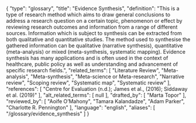 {
    "type": "glossary",
    "title": "Evidence Synthesis",
    "definition": "This is a type of research method which aims to draw general conclusions to address a research question on a certain topic, phenomenon or effect by reviewing research outcomes and information from a range of different sources. Information which is subject to synthesis can be extracted from both qualitative and quantitative studies. The method used to synthesise the gathered information can be qualitative (narrative synthesis), quantitative (meta-analysis) or mixed (meta-synthesis, systematic mapping). Evidence synthesis has many applications and is often used in the context of healthcare, public policy as well as understanding and advancement of specific research fields.",
    "related_terms": [
        "Literature Review",
        "Meta-analysis",
        "Meta-synthesis",
        "Meta-science or Meta-research",
        "Narrative review",
        "Scoping review",
        "Systematic map",
        "Systematic review"
    ],
    "references": [
        "Centre for Evaluation (n.d.); James et al., (2016); Siddaway et al. (2019)"
    ],
    "alt_related_terms": [
        null
    ],
    "drafted_by": [
        "Marta Topor"
    ],
    "reviewed_by": [
        "Aoife O’Mahony",
        "Tamara Kalandadze",
        "Adam Parker",
        "Charlotte R. Pennington"
    ],
    "language": "english",
    "aliases": [
        "/glossary/evidence_synthesis"
    ]
}